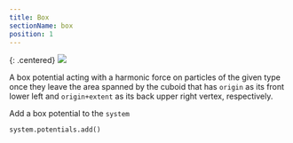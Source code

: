 ```yaml
---
title: Box
sectionName: box
position: 1
---
```


{: .centered}
![](assets/box_potential.gif)

A box potential acting with a harmonic force on particles of the given type once they leave the area
spanned by the cuboid that has `origin` as its front lower left and `origin+extent` as its back upper right
vertex, respectively.

Add a box potential to the `system`
```python
system.potentials.add()
```